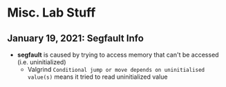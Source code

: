 # Misc. Lab Stuff

## January 19, 2021: Segfault Info

- **segfault** is caused by trying to access memory that can't be accessed (i.e. uninitialized)
  - Valgrind `Conditional jump or move depends on uninitialised value(s)` means it tried to read uninitialized value
